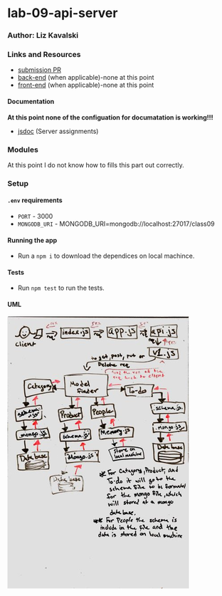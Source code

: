 # lab-09-api-server

### Author: Liz Kavalski

### Links and Resources
* [submission PR](https://github.com/liz-kavalski-401-advanced-javascript/lab-09-api/pull/1)
* [back-end](http://xyz.com) (when applicable)-none at this point
* [front-end](http://xyz.com) (when applicable)-none at this point

#### Documentation
__At this point none of the configuation for documatation is working!!!__
* [jsdoc](https://lab-09-api.herokuapp.com/docs) (Server assignments)

### Modules
At this point I do not know how to fills this part out correctly.

### Setup
#### `.env` requirements
* `PORT` - 3000
* `MONGODB_URI` - MONGODB_URI=mongodb://localhost:27017/class09

#### Running the app
* Run a `npm i` to download the dependices on local machince.
  
#### Tests
* Run `npm test` to run the tests.

#### UML
![UML](https://github.com/liz-kavalski-401-advanced-javascript/pictures/blob/master/images/Lab%209-small.jpg)

